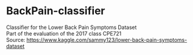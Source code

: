 # BackPain-classifier
Classifier for the Lower Back Pain Symptoms Dataset <br>
Part of the evaluation of the 2017 class CPE721 <br>
Source: https://www.kaggle.com/sammy123/lower-back-pain-symptoms-dataset 
